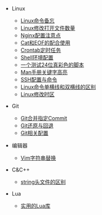 - Linux
  - [Linux命令备忘](Linux/Linux命令备忘.md)
  - [Linux修改打开文件数量](Linux/Linux修改打开文件数量.md)
  - [Nginx配置注意点](Linux/Nginx配置注意点.md)
  - [Cat和EOF的配合使用](Linux/cat和EOF的配合使用.md)
  - [Crontab定时任务](Linux/crontab定时任务.md)
  - [Shell环境配置](Linux/shell环境配置.md)
  - [一个测试24位真彩色的脚本](Linux/一个测试24位真彩色的脚本.md)
  - [Man手册关键字高亮](Linux/Man手册关键字高亮.md)
  - [SSH配置与命令](Linux/SSH配置与命令.md)
  - [Linux命令单横线和双横线的区别](Linux/Linux命令单横线和双横线的区别.md)
  - [Linux修改时区](Linux/Linux修改时区.md)

- Git
  - [Git合并指定Commit](Git/Git合并指定commit.md)
  - [Git还原与回退](Git/Git还原与回退.md)
  - [Git相关配置](Git/Git相关配置.md)

- 编辑器
  - [Vim字符串替换](编辑器/Vim字符串替换.md)

- C&C++
  - [string头文件的区别](C&C++/string头文件的区别.md)

- Lua
  - [实用的Lua库](Lua/实用的Lua库.md)